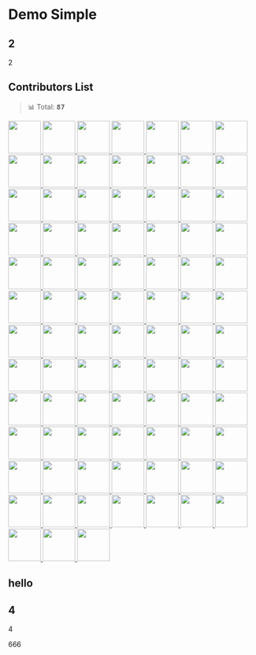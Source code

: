 # Demo Simple

## 2
2

## Contributors List

> 📊 Total: <kbd>**87**</kbd>

<a href="https://github.com/simaQ" title="simaQ">
  <img src="https://avatars.githubusercontent.com/u/6628666?v=4" width="66" />
</a>
<a href="https://github.com/leungwensen" title="leungwensen">
  <img src="https://avatars.githubusercontent.com/u/1655789?v=4" width="66" />
</a>
<a href="https://github.com/hustcc" title="hustcc">
  <img src="https://avatars.githubusercontent.com/u/7856674?v=4" width="66" />
</a>
<a href="https://github.com/dxq613" title="dxq613">
  <img src="https://avatars.githubusercontent.com/u/1264678?v=4" width="66" />
</a>
<a href="https://github.com/elaine1234" title="elaine1234">
  <img src="https://avatars.githubusercontent.com/u/8325822?v=4" width="66" />
</a>
<a href="https://github.com/visiky" title="visiky">
  <img src="https://avatars.githubusercontent.com/u/15646325?v=4" width="66" />
</a>
<a href="https://github.com/zqlu" title="zqlu">
  <img src="https://avatars.githubusercontent.com/u/1142242?v=4" width="66" />
</a>
<a href="https://github.com/paleface001" title="paleface001">
  <img src="https://avatars.githubusercontent.com/u/5888974?v=4" width="66" />
</a>
<a href="https://github.com/brucetoo" title="brucetoo">
  <img src="https://avatars.githubusercontent.com/u/6925516?v=4" width="66" />
</a>
<a href="https://github.com/lxfu1" title="lxfu1">
  <img src="https://avatars.githubusercontent.com/u/31396322?v=4" width="66" />
</a>
<a href="https://github.com/apps/dependabot-preview" title="dependabot-preview[bot]">
  <img src="https://avatars.githubusercontent.com/in/2141?v=4" width="66" />
</a>
<a href="https://github.com/cipchk" title="cipchk">
  <img src="https://avatars.githubusercontent.com/u/2987467?v=4" width="66" />
</a>
<a href="https://github.com/xile611" title="xile611">
  <img src="https://avatars.githubusercontent.com/u/6111424?v=4" width="66" />
</a>
<a href="https://github.com/guisturdy" title="guisturdy">
  <img src="https://avatars.githubusercontent.com/u/7098619?v=4" width="66" />
</a>
<a href="https://github.com/afc163" title="afc163">
  <img src="https://avatars.githubusercontent.com/u/507615?v=4" width="66" />
</a>
<a href="https://github.com/pddpd" title="pddpd">
  <img src="https://avatars.githubusercontent.com/u/15177000?v=4" width="66" />
</a>
<a href="https://github.com/chenshuai2144" title="chenshuai2144">
  <img src="https://avatars.githubusercontent.com/u/8186664?v=4" width="66" />
</a>
<a href="https://github.com/ArranZeyuWang" title="ArranZeyuWang">
  <img src="https://avatars.githubusercontent.com/u/31071085?v=4" width="66" />
</a>
<a href="https://github.com/BBSQQ" title="BBSQQ">
  <img src="https://avatars.githubusercontent.com/u/35586469?v=4" width="66" />
</a>
<a href="https://github.com/maplor" title="maplor">
  <img src="https://avatars.githubusercontent.com/u/5591805?v=4" width="66" />
</a>
<a href="https://github.com/zhfanrui" title="zhfanrui">
  <img src="https://avatars.githubusercontent.com/u/6560377?v=4" width="66" />
</a>
<a href="https://github.com/xudafeng" title="xudafeng">
  <img src="https://avatars.githubusercontent.com/u/1011681?v=4" width="66" />
</a>
<a href="https://github.com/Leannechn" title="Leannechn">
  <img src="https://avatars.githubusercontent.com/u/6812138?v=4" width="66" />
</a>
<a href="https://github.com/Frezc" title="Frezc">
  <img src="https://avatars.githubusercontent.com/u/6942296?v=4" width="66" />
</a>
<a href="https://github.com/yujs" title="yujs">
  <img src="https://avatars.githubusercontent.com/u/16610138?v=4" width="66" />
</a>
<a href="https://github.com/liuzhenying" title="liuzhenying">
  <img src="https://avatars.githubusercontent.com/u/11748654?v=4" width="66" />
</a>
<a href="https://github.com/BlackGanglion" title="BlackGanglion">
  <img src="https://avatars.githubusercontent.com/u/9314735?v=4" width="66" />
</a>
<a href="https://github.com/janjakubnanista" title="janjakubnanista">
  <img src="https://avatars.githubusercontent.com/u/1451480?v=4" width="66" />
</a>
<a href="https://github.com/ParryQiu" title="ParryQiu">
  <img src="https://avatars.githubusercontent.com/u/11624840?v=4" width="66" />
</a>
<a href="https://github.com/Sai0514" title="Sai0514">
  <img src="https://avatars.githubusercontent.com/u/22516098?v=4" width="66" />
</a>
<a href="https://github.com/liximomo" title="liximomo">
  <img src="https://avatars.githubusercontent.com/u/9816225?v=4" width="66" />
</a>
<a href="https://github.com/yangguansen" title="yangguansen">
  <img src="https://avatars.githubusercontent.com/u/24775952?v=4" width="66" />
</a>
<a href="https://github.com/NewByVector" title="NewByVector">
  <img src="https://avatars.githubusercontent.com/u/20186737?v=4" width="66" />
</a>
<a href="https://github.com/wensen-lws" title="wensen-lws">
  <img src="https://avatars.githubusercontent.com/u/9054130?v=4" width="66" />
</a>
<a href="https://github.com/ShaofeiZi" title="ShaofeiZi">
  <img src="https://avatars.githubusercontent.com/u/19340899?v=4" width="66" />
</a>
<a href="https://github.com/wangyu-kelly" title="wangyu-kelly">
  <img src="https://avatars.githubusercontent.com/u/2370929?v=4" width="66" />
</a>
<a href="https://github.com/georgezouq" title="georgezouq">
  <img src="https://avatars.githubusercontent.com/u/5990860?v=4" width="66" />
</a>
<a href="https://github.com/xrkffgg" title="xrkffgg">
  <img src="https://avatars.githubusercontent.com/u/29775873?v=4" width="66" />
</a>
<a href="https://github.com/AmbitionC" title="AmbitionC">
  <img src="https://avatars.githubusercontent.com/u/20624676?v=4" width="66" />
</a>
<a href="https://github.com/junhaideng" title="junhaideng">
  <img src="https://avatars.githubusercontent.com/u/47896650?v=4" width="66" />
</a>
<a href="https://github.com/illumen" title="illumen">
  <img src="https://avatars.githubusercontent.com/u/210810?v=4" width="66" />
</a>
<a href="https://github.com/fnune" title="fnune">
  <img src="https://avatars.githubusercontent.com/u/16181067?v=4" width="66" />
</a>
<a href="https://github.com/recaph" title="recaph">
  <img src="https://avatars.githubusercontent.com/u/704289?v=4" width="66" />
</a>
<a href="https://github.com/MrHeer" title="MrHeer">
  <img src="https://avatars.githubusercontent.com/u/18595761?v=4" width="66" />
</a>
<a href="https://github.com/huacnlee" title="huacnlee">
  <img src="https://avatars.githubusercontent.com/u/5518?v=4" width="66" />
</a>
<a href="https://github.com/yuzhanglong" title="yuzhanglong">
  <img src="https://avatars.githubusercontent.com/u/56540811?v=4" width="66" />
</a>
<a href="https://github.com/kagawagao" title="kagawagao">
  <img src="https://avatars.githubusercontent.com/u/6930280?v=4" width="66" />
</a>
<a href="https://github.com/0nza1101" title="0nza1101">
  <img src="https://avatars.githubusercontent.com/u/13056641?v=4" width="66" />
</a>
<a href="https://github.com/jdbence" title="jdbence">
  <img src="https://avatars.githubusercontent.com/u/389775?v=4" width="66" />
</a>
<a href="https://github.com/kedanielwu" title="kedanielwu">
  <img src="https://avatars.githubusercontent.com/u/20550635?v=4" width="66" />
</a>
<a href="https://github.com/yagao0o" title="yagao0o">
  <img src="https://avatars.githubusercontent.com/u/4001379?v=4" width="66" />
</a>
<a href="https://github.com/xiaoyu-tamu" title="xiaoyu-tamu">
  <img src="https://avatars.githubusercontent.com/u/33362998?v=4" width="66" />
</a>
<a href="https://github.com/hero-guo" title="hero-guo">
  <img src="https://avatars.githubusercontent.com/u/9426569?v=4" width="66" />
</a>
<a href="https://github.com/JunYang-tes" title="JunYang-tes">
  <img src="https://avatars.githubusercontent.com/u/17270099?v=4" width="66" />
</a>
<a href="https://github.com/RuanXuSong" title="RuanXuSong">
  <img src="https://avatars.githubusercontent.com/u/39564114?v=4" width="66" />
</a>
<a href="https://github.com/RaoHai" title="RaoHai">
  <img src="https://avatars.githubusercontent.com/u/566097?v=4" width="66" />
</a>
<a href="https://github.com/SayakaOno" title="SayakaOno">
  <img src="https://avatars.githubusercontent.com/u/33141219?v=4" width="66" />
</a>
<a href="https://github.com/SentretC" title="SentretC">
  <img src="https://avatars.githubusercontent.com/u/44996835?v=4" width="66" />
</a>
<a href="https://github.com/tbroadley" title="tbroadley">
  <img src="https://avatars.githubusercontent.com/u/8731922?v=4" width="66" />
</a>
<a href="https://github.com/charleyw" title="charleyw">
  <img src="https://avatars.githubusercontent.com/u/1860329?v=4" width="66" />
</a>
<a href="https://github.com/BuggMaker" title="BuggMaker">
  <img src="https://avatars.githubusercontent.com/u/25820633?v=4" width="66" />
</a>
<a href="https://github.com/YanYuanFE" title="YanYuanFE">
  <img src="https://avatars.githubusercontent.com/u/17774285?v=4" width="66" />
</a>
<a href="https://github.com/yanglbme" title="yanglbme">
  <img src="https://avatars.githubusercontent.com/u/21008209?v=4" width="66" />
</a>
<a href="https://github.com/aminwangaa" title="aminwangaa">
  <img src="https://avatars.githubusercontent.com/u/42959482?v=4" width="66" />
</a>
<a href="https://github.com/ch-daisy" title="ch-daisy">
  <img src="https://avatars.githubusercontent.com/u/10071628?v=4" width="66" />
</a>
<a href="https://github.com/cmdfas" title="cmdfas">
  <img src="https://avatars.githubusercontent.com/u/19399732?v=4" width="66" />
</a>
<a href="https://github.com/Alyetama" title="Alyetama">
  <img src="https://avatars.githubusercontent.com/u/56323389?v=4" width="66" />
</a>
<a href="https://github.com/Hazyzh" title="Hazyzh">
  <img src="https://avatars.githubusercontent.com/u/21355783?v=4" width="66" />
</a>
<a href="https://github.com/ioslh" title="ioslh">
  <img src="https://avatars.githubusercontent.com/u/3898898?v=4" width="66" />
</a>
<a href="https://github.com/jinhuiWong" title="jinhuiWong">
  <img src="https://avatars.githubusercontent.com/u/23117130?v=4" width="66" />
</a>
<a href="https://github.com/forbreak" title="forbreak">
  <img src="https://avatars.githubusercontent.com/u/6947976?v=4" width="66" />
</a>
<a href="https://github.com/nekocode" title="nekocode">
  <img src="https://avatars.githubusercontent.com/u/4783781?v=4" width="66" />
</a>
<a href="https://github.com/laispace" title="laispace">
  <img src="https://avatars.githubusercontent.com/u/2217416?v=4" width="66" />
</a>
<a href="https://github.com/sunhui-blog" title="sunhui-blog">
  <img src="https://avatars.githubusercontent.com/u/5698245?v=4" width="66" />
</a>
<a href="https://github.com/troy351" title="troy351">
  <img src="https://avatars.githubusercontent.com/u/8372385?v=4" width="66" />
</a>
<a href="https://github.com/vaezc" title="vaezc">
  <img src="https://avatars.githubusercontent.com/u/10349316?v=4" width="66" />
</a>
<a href="https://github.com/x22x22" title="x22x22">
  <img src="https://avatars.githubusercontent.com/u/3389949?v=4" width="66" />
</a>
<a href="https://github.com/xiaobindebingo" title="xiaobindebingo">
  <img src="https://avatars.githubusercontent.com/u/33923136?v=4" width="66" />
</a>
<a href="https://github.com/yonggeCode" title="yonggeCode">
  <img src="https://avatars.githubusercontent.com/u/51503130?v=4" width="66" />
</a>
<a href="https://github.com/zhangzhonghe" title="zhangzhonghe">
  <img src="https://avatars.githubusercontent.com/u/38434641?v=4" width="66" />
</a>
<a href="https://github.com/zsirfs" title="zsirfs">
  <img src="https://avatars.githubusercontent.com/u/22249411?v=4" width="66" />
</a>
<a href="https://github.com/Jon-Millent" title="Jon-Millent">
  <img src="https://avatars.githubusercontent.com/u/17584565?v=4" width="66" />
</a>
<a href="https://github.com/cnryb" title="cnryb">
  <img src="https://avatars.githubusercontent.com/u/3817284?v=4" width="66" />
</a>
<a href="https://github.com/wenbin-im" title="wenbin-im">
  <img src="https://avatars.githubusercontent.com/u/11540271?v=4" width="66" />
</a>
<a href="https://github.com/caoxiemeihao" title="caoxiemeihao">
  <img src="https://avatars.githubusercontent.com/u/26263658?v=4" width="66" />
</a>
<a href="https://github.com/dengfuping" title="dengfuping">
  <img src="https://avatars.githubusercontent.com/u/14918822?v=4" width="66" />
</a>
<a href="https://github.com/ascoders" title="ascoders">
  <img src="https://avatars.githubusercontent.com/u/7970947?v=4" width="66" />
</a>

## hello


## 4

4

666
